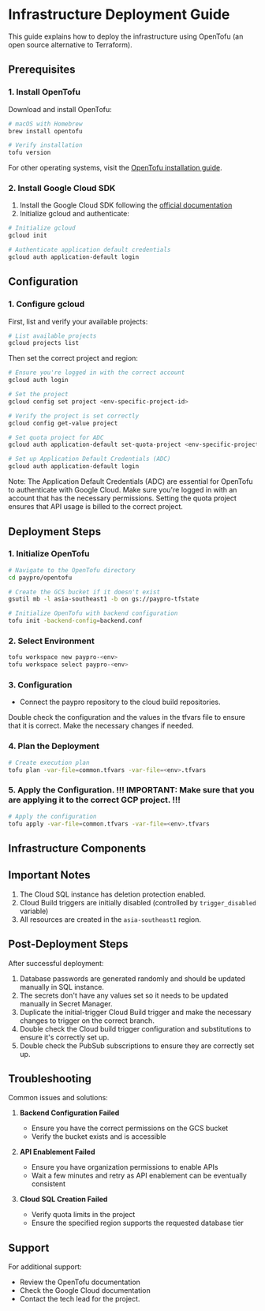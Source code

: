 # Infrastructure Deployment Guide

This guide explains how to deploy the infrastructure using OpenTofu (an open source alternative to Terraform).

## Prerequisites

### 1. Install OpenTofu

Download and install OpenTofu:

```bash
# macOS with Homebrew
brew install opentofu

# Verify installation
tofu version
```

For other operating systems, visit the [OpenTofu installation guide](https://opentofu.org/docs/intro/install/).

### 2. Install Google Cloud SDK

1. Install the Google Cloud SDK following the [official documentation](https://cloud.google.com/sdk/docs/install)
2. Initialize gcloud and authenticate:

```bash
# Initialize gcloud
gcloud init

# Authenticate application default credentials
gcloud auth application-default login
```

## Configuration

### 1. Configure gcloud

First, list and verify your available projects:

```bash
# List available projects
gcloud projects list
```

Then set the correct project and region:

```bash
# Ensure you're logged in with the correct account
gcloud auth login

# Set the project
gcloud config set project <env-specific-project-id>

# Verify the project is set correctly
gcloud config get-value project

# Set quota project for ADC
gcloud auth application-default set-quota-project <env-specific-project-id>

# Set up Application Default Credentials (ADC)
gcloud auth application-default login
```

Note: The Application Default Credentials (ADC) are essential for OpenTofu to authenticate with Google Cloud. Make sure you're logged in with an account that has the necessary permissions. Setting the quota project ensures that API usage is billed to the correct project.

## Deployment Steps

### 1. Initialize OpenTofu

```bash
# Navigate to the OpenTofu directory
cd paypro/opentofu

# Create the GCS bucket if it doesn't exist
gsutil mb -l asia-southeast1 -b on gs://paypro-tfstate

# Initialize OpenTofu with backend configuration
tofu init -backend-config=backend.conf
```

### 2. Select Environment

```bash
tofu workspace new paypro-<env>
tofu workspace select paypro-<env>
```

### 3. Configuration

- Connect the paypro repository to the cloud build repositories.

Double check the configuration and the values in the tfvars file to ensure that it is correct.
Make the necessary changes if needed.

### 4. Plan the Deployment

```bash
# Create execution plan
tofu plan -var-file=common.tfvars -var-file=<env>.tfvars
```

### 5. Apply the Configuration. !!! IMPORTANT: Make sure that you are applying it to the correct GCP project. !!!

```bash
# Apply the configuration
tofu apply -var-file=common.tfvars -var-file=<env>.tfvars
```

## Infrastructure Components

## Important Notes

1. The Cloud SQL instance has deletion protection enabled.
2. Cloud Build triggers are initially disabled (controlled by `trigger_disabled` variable)
3. All resources are created in the `asia-southeast1` region.

## Post-Deployment Steps

After successful deployment:

1. Database passwords are generated randomly and should be updated manually in SQL instance.
2. The secrets don't have any values set so it needs to be updated manually in Secret Manager.
3. Duplicate the initial-trigger Cloud Build trigger and make the necessary changes to trigger on the correct branch.
4. Double check the Cloud build trigger configuration and substitutions to ensure it's correctly set up.
5. Double check the PubSub subscriptions to ensure they are correctly set up.

## Troubleshooting

Common issues and solutions:

1. **Backend Configuration Failed**
   - Ensure you have the correct permissions on the GCS bucket
   - Verify the bucket exists and is accessible

2. **API Enablement Failed**
   - Ensure you have organization permissions to enable APIs
   - Wait a few minutes and retry as API enablement can be eventually consistent

3. **Cloud SQL Creation Failed**
   - Verify quota limits in the project
   - Ensure the specified region supports the requested database tier

## Support

For additional support:
- Review the OpenTofu documentation
- Check the Google Cloud documentation
- Contact the tech lead for the project.
